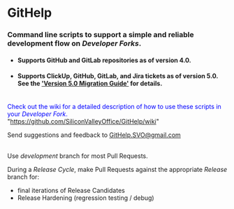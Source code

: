 # GitHelp


### Command line scripts to support a simple and reliable development flow on *Developer Forks*.

* #### Supports GitHub and GitLab repositories as of version 4.0.

* #### Supports ClickUp, GitHub, GitLab, and Jira tickets as of version 5.0. See the ['Version 5.0 Migration Guide'](https://github.com/SiliconValleyOffice/GitHelp/wiki/Version-5.0-Migration-Guide) for details.

<br><font color=blue>Check out the wiki for a detailed description of how to use these scripts in your *Developer Fork*.</font>
<br>"https://github.com/SiliconValleyOffice/GitHelp/wiki"

Send suggestions and feedback to GitHelp.SVO@gmail.com
<br><br>


Use *development* branch for most Pull Requests.

During a _Release Cycle_, make Pull Requests against the appropriate *Release* branch for:
- final iterations of Release Candidates
- Release Hardening (regression testing / debug)
